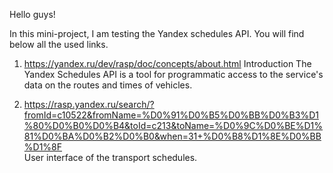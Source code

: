 Hello guys!

In this mini-project, I am testing the Yandex schedules API. You will find below all the used links.

1. https://yandex.ru/dev/rasp/doc/concepts/about.html 
Introduction
The Yandex Schedules API is a tool for programmatic access to the service's data on the routes and times of vehicles.

2. https://rasp.yandex.ru/search/?fromId=c10522&fromName=%D0%91%D0%B5%D0%BB%D0%B3%D1%80%D0%B0%D0%B4&toId=c213&toName=%D0%9C%D0%BE%D1%81%D0%BA%D0%B2%D0%B0&when=31+%D0%B8%D1%8E%D0%BB%D1%8F  
User interface of the transport schedules.
